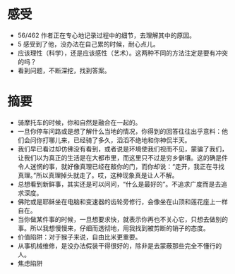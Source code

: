 # 感受
- 56/462 作者正在专心地记录过程中的细节，去理解其中的原因。
- 5 感受到了他，没办法在自己累的时候，耐心点儿。
- 应该理性（科学），还是应该感性（艺术）。这两种不同的方法注定是要有冲突的吗？
- 看到问题，不断深挖，找到答案。
# 摘要
- 骑摩托车的时候，你和自然是融合在一起的。
- 一旦你停车问路或是想了解什么当地的情况，你得到的回答往往出乎意料：他们会问你打哪儿来，已经骑了多久，滔滔不绝地和你神侃半天。
- 我们早已看过却仿佛没有看到，或者说是环境使我们视而不见，蒙骗了我们，让我们以为真正的生活是在大都市里，而这里只不过是穷乡僻壤。这的确是件令人迷惘的事，就好像真理已经在敲你的门，而你却说：“走开，我正在寻找真理。”所以真理掉头就走了。哎，这种现象真是让人不解。
- 总想看到新鲜事，其实还是可以问问，“什么是最好的”。不追求广度而是去追求深度。
- 佛陀或是耶稣坐在电脑和变速器的齿轮旁修行，会像坐在山顶和莲花座上一样自在。
- 当你做某件事的时候，一旦想要求快，就表示你再也不关心它，只想去做别的事。所以我想慢慢来，仔细而透彻地，用我找到被剪断的销子的态度。
- 价值陷阱：对于猴子来说，自由比米更重要。
- 从事机械维修，是没办法假装干得很好的，除非是去蒙蔽那些完全不懂行的人。
- 焦虑陷阱